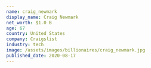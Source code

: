 ```yaml
---
name: craig_newmark
display_name: Craig Newmark
net_worth: $1.0 B
age: 67
country: United States
company: Craigslist
industry: tech
image: /assets/images/billionaires/craig_newmark.jpg
published_date: 2020-08-17
---
```

